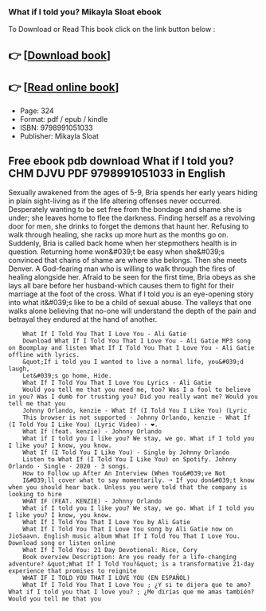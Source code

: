 ### What if I told you? Mikayla Sloat ebook

To Download or Read This book click on the link button below :

## 👉  [**[Download book](http://get-pdfs.com/download.php?group=book&from=github.com&id=715088&lnk=1065 "Download book")**]

## 👉  [**[Read online book](http://get-pdfs.com/download.php?group=book&from=github.com&id=715088&lnk=1065 "Read online book")**]


* Page: 324
* Format: pdf / epub / kindle
* ISBN: 9798991051033
* Publisher: Mikayla Sloat



## Free ebook pdb download What if I told you? CHM DJVU PDF 9798991051033 in English



Sexually awakened from the ages of 5-9, Bria spends her early years hiding in plain sight-living as if the life altering offenses never occurred. Desperately wanting to be set free from the bondage and shame she is under; she leaves home to flee the darkness. Finding herself as a revolving door for men, she drinks to forget the demons that haunt her. Refusing to walk through healing, she racks up more hurt as the months go on. Suddenly, Bria is called back home when her stepmothers health is in question. Returning home won&amp;#039;t be easy when she&amp;#039;s convinced that chains of shame are where she belongs. Then she meets Denver. A God-fearing man who is willing to walk through the fires of healing alongside her. Afraid to be seen for the first time, Bria obeys as she lays all bare before her husband-which causes them to fight for their marriage at the foot of the cross. What if I told you is an eye-opening story into what it&amp;#039;s like to be a child of sexual abuse. The valleys that one walks alone believing that no-one will understand the depth of the pain and betrayal they endured at the hand of another.


        What If I Told You That I Love You - Ali Gatie
        Download What If I Told You That I Love You - Ali Gatie MP3 song on Boomplay and listen What If I Told You That I Love You - Ali Gatie offline with lyrics.
        &quot;If i told you I wanted to live a normal life, you&#039;d laugh,
        Let&#039;s go home, Hide.
        What If I Told You That I Love You Lyrics - Ali Gatie
        Would you tell me that you need me, too? Was I a fool to believe in you? Was I dumb for trusting you? Did you really want me? Would you tell me that you 
        Johnny Orlando, kenzie - What If (I Told You I Like You) (Lyric
        This browser is not supported · Johnny Orlando, kenzie - What If (I Told You I Like You) (Lyric Video) · ❤.
        What If (feat. kenzie) - Johnny Orlando
        What if I told you I like you? We stay, we go. What if I told you I like you? I know, you know.
        What If (I Told You I Like You) - Single by Johnny Orlando
        Listen to What If (I Told You I Like You) on Spotify. Johnny Orlando · Single · 2020 · 3 songs.
        How to Follow up After An Interview (When You&#039;ve Not
        I&#039;ll cover what to say momentarily. ➞ If you don&#039;t know when you should hear back. Unless you were told that the company is looking to hire 
        WHAT IF (FEAT. KENZIE) - Johnny Orlando
        What if I told you I like you? We stay, we go. What if I told you I like you? I know, you know.
        What If I Told You That I Love You by Ali Gatie
        What If I Told You That I Love You song by Ali Gatie now on JioSaavn. English music album What If I Told You That I Love You. Download song or listen online 
        What If I Told You: 21 Day Devotional: Rice, Cory
        Book overview Description: Are you ready for a life-changing adventure? &quot;What If I Told You?&quot; is a transformative 21-day experience that promises to reignite 
        WHAT IF I TOLD YOU THAT I LOVE YOU (EN ESPAÑOL)
        What If I Told You That I Love You ; ¿Y si te dijera que te amo? What if I told you that I love you? ; ¿Me dirías que me amas también? Would you tell me that you 
    




